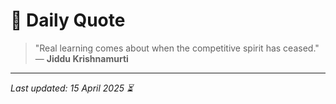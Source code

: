 # 📜 Daily Quote

> "Real learning comes about when the competitive spirit has ceased."  
> — **Jiddu Krishnamurti**

---

_Last updated: 15 April 2025 ⏳_
